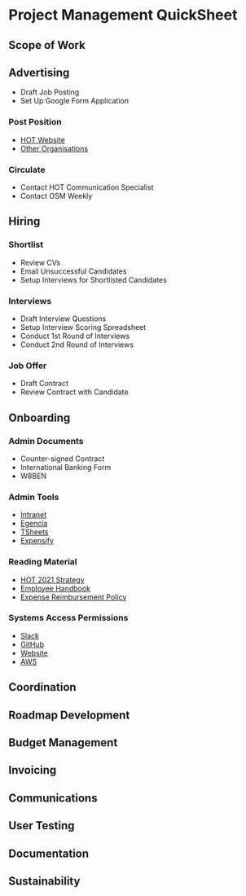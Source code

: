 # Project Management QuickSheet

## Scope of Work

## Advertising
- Draft Job Posting
- Set Up Google Form Application

### Post Position
- [HOT Website](https://www.hotosm.org/jobs/)
- [Other Organisations](https://docs.google.com/document/d/1XO7bdVNpV_yaWAaF_k8G-92Gl2z7MBI4LW1hib6Xu3U/edit)

### Circulate
- Contact HOT Communication Specialist
- Contact OSM Weekly

## Hiring

### Shortlist
- Review CVs
- Email Unsuccessful Candidates
- Setup Interviews for Shortlisted Candidates

### Interviews
- Draft Interview Questions
- Setup Interview Scoring Spreadsheet
- Conduct 1st Round of Interviews
- Conduct 2nd Round of Interviews

### Job Offer
- Draft Contract
- Review Contract with Candidate

## Onboarding

### Admin Documents
- Counter-signed Contract
- International Banking Form
- W8BEN

### Admin Tools
- [Intranet](https://sites.google.com/a/hotosm.org/hot-intranet?pli=1)
- [Egencia](https://www.egencia.com/)
- [TSheets](https://hotosm.tsheets.com/)
- [Expensify](https://www.expensify.com/)

### Reading Material
- [HOT 2021 Strategy](https://docs.google.com/document/d/1rlvoj91c0qqUX3xMmgih3nPefcp7HaYtJjhP3hV3wUU/edit)
- [Employee Handbook](https://docs.google.com/document/d/1f9uu3bhBRyZvKE4IY84Zy90bwL4CfNjDwRN14-m6TTs/edit)
- [Expense Reimbursement Policy](https://docs.google.com/document/d/17q1WVeaoYR86aNfJuzYMVZXUhQ7nqZnUTIpVpp3SXqc/edit)

### Systems Access Permissions
- [Slack](https://slack.hotosm.org/)
- [GitHub](https://github.com/hotosm)
- [Website](https://www.siteleaf.com/)
- [AWS](https://us-east-1.signin.aws.amazon.com)


## Coordination

## Roadmap Development

## Budget Management

## Invoicing

## Communications

## User Testing

## Documentation

## Sustainability
